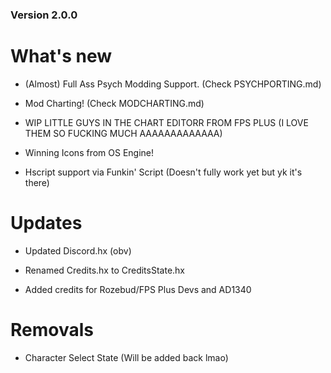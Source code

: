 ### Version 2.0.0

# What's new

* (Almost) Full Ass Psych Modding Support. (Check PSYCHPORTING.md)

* Mod Charting! (Check MODCHARTING.md)

* WIP LITTLE GUYS IN THE CHART EDITORR FROM FPS PLUS (I LOVE THEM SO FUCKING MUCH AAAAAAAAAAAAA)

* Winning Icons from OS Engine!

* Hscript support via Funkin' Script (Doesn't fully work yet but yk it's there)

# Updates

* Updated Discord.hx (obv)

* Renamed Credits.hx to CreditsState.hx

* Added credits for Rozebud/FPS Plus Devs and AD1340

# Removals

* Character Select State (Will be added back lmao)
